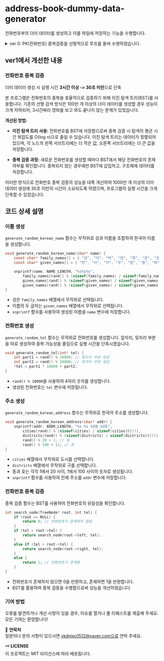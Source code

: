 # address-book-dummy-data-generator

전화번호부의 더미 데이터를 생성하고 이를 파일에 저장하는 기능을 수행합니다.

<details>
<summary>ver 0: PK(전화번호) 중복검증을 선형적으로 루프를 돌며 수행하였습니다.</summary>
<div markdown="1">

## 코드 상세 설명

## 이름을 생성합니다.

### 1.  `generate_random_korean_name`

```c
void generate_random_korean_name(char* name) {
    const char* family_names[] = { "김", "이", "박", "정", "최", "강", "조", "윤", "장", "임" };
    const char* given_names[] = { "민", "서", "지", "우", "현", "준", "하", "영", "소", "은" };

    snprintf(name, NAME_LENGTH, "%s%s%s",
        family_names[rand() % (sizeof(family_names) / sizeof(family_names[0]))],
        given_names[rand() % (sizeof(given_names) / sizeof(given_names[0]))],
        given_names[rand() % (sizeof(given_names) / sizeof(given_names[0]))]);
}
```

- **성**과 **이름**의 조합으로 이름을 생성합니다.
- 성은 `family_names` 배열에서 무작위로 선택됩니다.
- 이름의 두 글자는 `given_names` 배열에서 무작위로 선택됩니다.
- `snprintf` 함수를 사용하여 생성된 이름을 `name` 변수에 저장합니다.

## 전화번호를 생성합니다.

### `generate_random_tel`

```c
void generate_random_tel(char* tel) {
    snprintf(tel, TEL_LENGTH, "010-%04d-%04d", rand() % 10000, rand() % 10000);
}
```

- `rand() % 10000`을 사용하여 4자리 숫자를 생성합니다.
- `snprintf` 함수를 사용하여 생성된 전화번호를 `tel` 변수에 저장합니다.

## 주소를 생성합니다.

### `generate_random_korean_address`

```c
void generate_random_korean_address(char* addr) {
    snprintf(addr, ADDR_LENGTH, "%s %s %d동 %d호",
        cities[rand() % (sizeof(cities) / sizeof(cities[0]))],
        districts[rand() % (sizeof(districts) / sizeof(districts[0]))],
        rand() % 20 + 1, // 동
        rand() % 100 + 1); // 호
}
```

```c
const char* cities[] = {
    "서울", "부산", "대구", "인천", "광주", "대전", "울산", "세종", 
    "경기", "강원", "충북", "충남", "전북", "전남", "경북", "경남", "제주"
};

const char* districts[] = {
    "강남구", "강동구", "강북구", "강서구", "관악구", "광진구", "구로구", 
    "금천구", "노원구", "도봉구", "동대문구", "동작구", "마포구", "서대문구", 
    "서초구", "성동구", "성북구", "송파구", "양천구", "영등포구", "용산구", 
    "은평구", "종로구", "중구", "중랑구", "군포시", "수원시", "당동", "엑스포로", 
    "루센트블록동네", "디트로이트", "컴튼", "로스엔젤레스"
};
```

```c
void generate_random_korean_name(char* name) {
    const char* family_names[] = { "김", "이", "박", "정", "최", "강", "조", 
    "윤", "장", "임" };
    const char* given_names[] = { "민", "서", "지", "우", "현", "준", "하", 
    "영", "소", "은" };

    snprintf(name, NAME_LENGTH, "%s%s%s",
        family_names[rand() % (sizeof(family_names) / sizeof(family_names[0]))],
        given_names[rand() % (sizeof(given_names) / sizeof(given_names[0]))],
        given_names[rand() % (sizeof(given_names) / sizeof(given_names[0]))]);
}
```

- `cities` 배열에서 무작위로 도시를 선택합니다.
- `districts` 배열에서 무작위로 구를 선택합니다.
- 동(아파트 동)을 `rand() % 20 + 1`을 사용하여 1에서 20 사이의 숫자로 생성합니다.
- 호(아파트 호)를 `rand() % 100 + 1`을 사용하여 1에서 100 사이의 숫자로 생성합니다.
- `snprintf` 함수를 사용하여 전체 주소를 `addr` 변수에 저장합니다.

---

## 전화번호의 중복을 검증합니다.

1. **중복 검증 함수**:
    
    ```c
    int is_tel_unique(const char* tel, const char* existing_tels[], int count)
    ```
    
    - **입력**:
        - `tel`: 검증할 전화번호.
        - `existing_tels`: 기존 전화번호 목록.
        - `count`: 현재 전화번호의 수.
    - **출력**:
        - 중복된 전화번호가 있으면 `0`, 그렇지 않으면 `1`을 반환합니다.
2. **중복 검사 과정**:
    
    ```c
    for (int i = 0; i < count; i++) {
        if (strcmp(tel, existing_tels[i]) == 0) {
            return 0; // 중복된 전화번호
        }
    }
    return 1; // 유일한 전화번호
    ```
    
    - 루프를 돌며  `existing_tels` 배열의 각 전화번호와 현재 생성한 전화번호(`tel`)를 비교합니다.
    - `strcmp(tel, existing_tels[i])`를 사용하여 전화번호가 일치하는지 검사합니다.
    - 중복된 전화번호가 발견되면 `0`을 반환하여 중복을 표시합니다.
    - `0`을 반환받으면 반복문을 탈출하지 못하고 다시 중복 검증 함수를 호출합니다.
    - 모든 전화번호와 비교한 후 중복이 없으면 `1`을 반환하며 반복문을 탈출해 전화번호를 저장합니다.
        
        ```c
         for (int i = 0; i < NUM_RECORDS; i++) {
             char tel[TEL_LENGTH];
             int unique = 0;
        
             // 중복되지 않는 전화번호 생성
             while (!unique) {
                 generate_random_tel(tel);
                 unique = is_tel_unique(tel, existing_tels, tel_count);
             }
        
             // 전화번호 저장
             existing_tels[tel_count] = my_strdup(tel);
             if (existing_tels[tel_count] == NULL) {
                 perror("Failed to duplicate phone number");
                 free_string_array(existing_tels, tel_count);
                 free(records);
                 return EXIT_FAILURE;
             }
             tel_count++;
        
             generate_random_korean_name(records[i].name);
             strcpy(records[i].tel, tel);
             generate_random_korean_address(records[i].addr);
         }
        ```

---

### 🌟 기여 방법

오류를 발견하거나 개선 사항이 있을 경우, 이슈를 열거나 풀 리퀘스트를 제출해 주세요. 모든 기여는 환영합니다!

### 📧 연락처

질문이나 문의 사항이 있으시면 vkdnjpo1512@naver.com으로 연락 주세요.

### 🗝️LICENSE

이 프로젝트는 MIT 라이선스에 따라 배포됩니다.

</div>
</details>

<!--# address-book-dummy-data-generator-->

## ver1에서 개선한 내용

### 전화번호 중복 검증
더미 데이터 생성 시 실행 시간 **3시간 이상 -> 30초 미만**으로 단축

본 프로그램은 전화번호의 중복을 효율적으로 검증하기 위해 이진 탐색 트리(BST)를 사용합니다. 기존의 선형 검색 방식은 100만 개 이상의 더미 데이터를 생성할 경우 성능이 크게 저하되어, 3시간짜리 영화를 보고 와도 끝나지 않는 문제가 있었습니다.

**개선된 방법:**

- **이진 탐색 트리 사용:** 전화번호를 BST에 저장함으로써 중복 검증 시 탐색의 평균 시간 복잡도를 O(log n)으로 줄일 수 있습니다. 이진 탐색 트리는 데이터가 정렬되어 있으며, 각 노드의 왼쪽 서브트리에는 더 작은 값, 오른쪽 서브트리에는 더 큰 값을 저장합니다.

- **중복 검증 과정:** 새로운 전화번호를 생성할 때마다 BST에서 해당 전화번호의 존재 여부를 확인합니다. 중복되지 않는 경우에만 BST에 삽입하고, 구조체에 데이터를 저장합니다.

이러한 방식으로 전화번호 중복 검증의 성능을 대폭 개선하여 1000만 개 이상의 더미 데이터 생성에 30초 미만의 시간이 소요되도록 하였으며, 프로그램의 실행 시간을 크게 단축할 수 있었습니다.

## 코드 상세 설명

### 이름 생성

`generate_random_korean_name` 함수는 무작위로 성과 이름을 조합하여 한국어 이름을 생성합니다.

```c
void generate_random_korean_name(char* name) {
    const char* family_names[] = { "김", "이", "박", "정", "최", "강", "조", "윤", "장", "임" };
    const char* given_names[] = { "민", "서", "지", "우", "현", "준", "하", "영", "소", "은" };

    snprintf(name, NAME_LENGTH, "%s%s%s",
        family_names[rand() % (sizeof(family_names) / sizeof(family_names[0]))],
        given_names[rand() % (sizeof(given_names) / sizeof(given_names[0]))],
        given_names[rand() % (sizeof(given_names) / sizeof(given_names[0]))]);
}
```

- 성은 `family_names` 배열에서 무작위로 선택됩니다.
- 이름의 두 글자는 `given_names` 배열에서 무작위로 선택됩니다.
- `snprintf` 함수를 사용하여 생성된 이름을 `name` 변수에 저장합니다.

### 전화번호 생성

`generate_random_tel` 함수는 무작위로 전화번호를 생성합니다.
앞자리, 뒷자리 부분을 따로 생성하여 중복 가능성을 줄임으로 실행 시간을 단축시켰습니다.

```c
void generate_random_tel(int* tel) {
    int part1 = rand() % 10000; // 앞자리 부분 생성
    int part2 = rand() % 10000; // 뒷자리 부분 생성
    *tel = part1 * 10000 + part2;
}
```

- `rand() % 10000`을 사용하여 4자리 숫자를 생성합니다.
- 생성된 전화번호는 `tel` 변수에 저장됩니다.

### 주소 생성

`generate_random_korean_address` 함수는 무작위로 한국어 주소를 생성합니다.

```c
void generate_random_korean_address(char* addr) {
    snprintf(addr, ADDR_LENGTH, "%s %s %d동 %d호",
        cities[rand() % (sizeof(cities) / sizeof(cities[0]))],
        districts[rand() % (sizeof(districts) / sizeof(districts[0]))],
        rand() % 20 + 1, // 동
        rand() % 100 + 1); // 호
}
```

- `cities` 배열에서 무작위로 도시를 선택합니다.
- `districts` 배열에서 무작위로 구를 선택합니다.
- 동과 호는 각각 1에서 20 사이, 1에서 100 사이의 숫자로 생성됩니다.
- `snprintf` 함수를 사용하여 전체 주소를 `addr` 변수에 저장합니다.

### 전화번호 중복 검증

중복 검증 함수는 BST를 사용하여 전화번호의 유일성을 확인합니다.

```c
int search_node(TreeNode* root, int tel) {
    if (root == NULL) {
        return 0; // 전화번호가 존재하지 않음
    }
    if (tel < root->tel) {
        return search_node(root->left, tel);
    }
    else if (tel > root->tel) {
        return search_node(root->right, tel);
    }
    else {
        return 1; // 전화번호가 존재함
    }
}
```

- 전화번호가 존재하지 않으면 0을 반환하고, 존재하면 1을 반환합니다.
- BST를 활용하여 중복 검증을 수행함으로써 성능을 개선하였습니다.

### 기여 방법

오류를 발견하거나 개선 사항이 있을 경우, 이슈를 열거나 풀 리퀘스트를 제출해 주세요. 모든 기여는 환영합니다!

📧 **연락처**  
질문이나 문의 사항이 있으시면 vkdnjpo1512@naver.com으로 연락 주세요.

🗝️ **LICENSE**  
이 프로젝트는 MIT 라이선스에 따라 배포됩니다.
